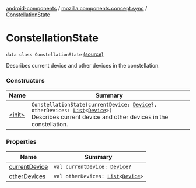 [android-components](../../index.md) / [mozilla.components.concept.sync](../index.md) / [ConstellationState](./index.md)

# ConstellationState

`data class ConstellationState` [(source)](https://github.com/mozilla-mobile/android-components/blob/master/components/concept/sync/src/main/java/mozilla/components/concept/sync/Devices.kt#L118)

Describes current device and other devices in the constellation.

### Constructors

| Name | Summary |
|---|---|
| [&lt;init&gt;](-init-.md) | `ConstellationState(currentDevice: `[`Device`](../-device/index.md)`?, otherDevices: `[`List`](https://kotlinlang.org/api/latest/jvm/stdlib/kotlin.collections/-list/index.html)`<`[`Device`](../-device/index.md)`>)`<br>Describes current device and other devices in the constellation. |

### Properties

| Name | Summary |
|---|---|
| [currentDevice](current-device.md) | `val currentDevice: `[`Device`](../-device/index.md)`?` |
| [otherDevices](other-devices.md) | `val otherDevices: `[`List`](https://kotlinlang.org/api/latest/jvm/stdlib/kotlin.collections/-list/index.html)`<`[`Device`](../-device/index.md)`>` |
